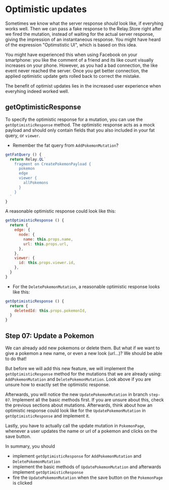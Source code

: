 # Optimistic updates

Sometimes we know what the server response *should* look like, if everyhing works well. Then we can pass a fake response to the Relay.Store right after we fired the mutation, instead of waiting for the actual server response, giving the impression of an instantaneous response. You might have heard of the expression "Optimstistic UI", which is based on this idea.

You might have experienced this when using Facebook on your smartphone: you like the comment of a friend and its like count visually increases on your phone. However, as you had a bad connection, the like event never reached the server. Once you get better connection, the applied optimistic update gets rolled back to correct the mistake.

The benefit of optimist updates lies in the increased user experience when everyhing indeed worked well.

## getOptimisticResponse

To specify the optimistic response for a mutation, you can use the `getOptimisticResponse` method.
The optimistic response acts as a mock payload and should only contain fields that you also included in your fat query, or `viewer`.

* Remember the fat query from `AddPokemonMutation`?

```javascript
getFatQuery () {
  return Relay.QL`
    fragment on CreatePokemonPayload {
      pokemon
      edge
      viewer {
        allPokemons
      }
    }
  `
}
```

A reasonable optimistic response could look like this:
```javascript
getOptimisticResponse () {
  return {
    edge: {
      node: {
        name: this.props.name,
        url: this.props.url,
      },
    },
    viewer: {
      id: this.props.viewer.id,
    },
  }
}
```

* For the `DeletePokemonMutation`, a reasonable optimistic response looks like this:

```javascript
getOptimisticResponse () {
  return {
    deletedId: this.props.pokemonId,
  }
}
```

## Step 07: Update a Pokemon

We can already add new pokemons or delete them. But what if we want to give a pokemon a new name, or even a new look (url...)?
We should be able to do that!

But before we will add this new feature, we will implement the `getOptimisticResponse` method for the mutations that we are already using:
`AddPokemonMutation` and `DeletePokemonMutation`. Look above if you are unsure how to exactly set the optimistic response.

Afterwards, you will notice the new `UpdatePokemonMutation` in branch `step-07`. Implement all the basic methods first. If you are unsure about this,
 check the previous sections about mutations. Afterwards, think about how an optimistic response could look like for the `UpdatePokemonMutation` in `getOptimisticResponse` and implement it.

Lastly, you have to actually call the update mutation in `PokemonPage`, whenever a user updates the name or url of a pokemon and clicks on the save button.

In summary, you should
* implement `getOptimisticResponse` for `AddPokemonMutation` and `DeletePokemonMutation`
* implement the basic methods of `UpdatePokemonMutation` and afterwards implement `getOptimisticResponse`
* fire the `UpdatePokemonMutation` when the save button on the `PokemonPage` is clicked
